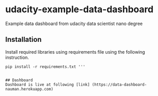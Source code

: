 # udacity-example-data-dashboard
Example data dashboard from udacity data scientist nano degree
## Installation
Install required libraries using requirements file using the following instruction.
```
pip install -r requirements.txt '''


## Dashboard
Dashboard is live at following [link] (https://data-dashboard-nauman.herokuapp.com)
